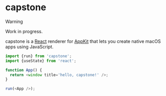 # capstone

> [!WARNING]
> Work in progress.

capstone is a [React] renderer for [AppKit] that lets you create
native macOS apps using JavaScript.

[react]: https://react.dev
[appkit]: https://developer.apple.com/documentation/appkit

```typescript
import {run} from 'capstone';
import {useState} from 'react';

function App() {
  return <window title='hello, capstone!' />;
}

run(<App />);
```
